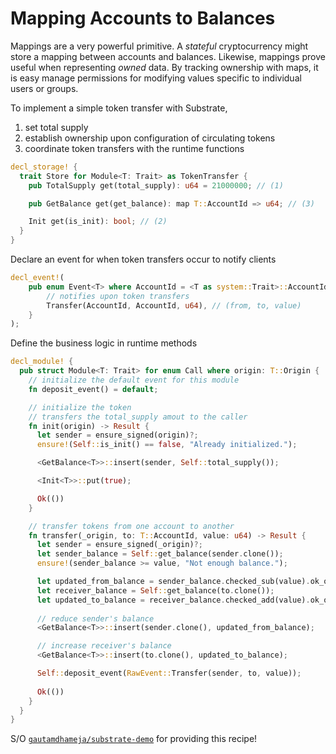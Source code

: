 # Mapping Accounts to Balances

Mappings are a very powerful primitive. A *stateful* cryptocurrency might store a mapping between accounts and balances. Likewise, mappings prove useful when representing *owned* data. By tracking ownership with maps, it is easy manage permissions for modifying values specific to individual users or groups.

To implement a simple token transfer with Substrate,
1. set total supply
2. establish ownership upon configuration of circulating tokens
3. coordinate token transfers with the runtime functions

```rust
decl_storage! {
  trait Store for Module<T: Trait> as TokenTransfer {
    pub TotalSupply get(total_supply): u64 = 21000000; // (1)

    pub GetBalance get(get_balance): map T::AccountId => u64; // (3)

    Init get(is_init): bool; // (2)
  }
}
```

Declare an event for when token transfers occur to notify clients

```rust
decl_event!(
    pub enum Event<T> where AccountId = <T as system::Trait>::AccountId {
        // notifies upon token transfers
        Transfer(AccountId, AccountId, u64), // (from, to, value)
    }
);
```

Define the business logic in runtime methods

```rust
decl_module! {
  pub struct Module<T: Trait> for enum Call where origin: T::Origin {
    // initialize the default event for this module
    fn deposit_event() = default;

    // initialize the token
    // transfers the total_supply amout to the caller
    fn init(origin) -> Result {
      let sender = ensure_signed(origin)?;
      ensure!(Self::is_init() == false, "Already initialized.");

      <GetBalance<T>>::insert(sender, Self::total_supply());

      <Init<T>>::put(true);

      Ok(())
    }

    // transfer tokens from one account to another
    fn transfer(_origin, to: T::AccountId, value: u64) -> Result {
      let sender = ensure_signed(_origin)?;
      let sender_balance = Self::get_balance(sender.clone());
      ensure!(sender_balance >= value, "Not enough balance.");

      let updated_from_balance = sender_balance.checked_sub(value).ok_or("overflow in calculating balance")?;
      let receiver_balance = Self::get_balance(to.clone());
      let updated_to_balance = receiver_balance.checked_add(value).ok_or("overflow in calculating balance")?;
      
      // reduce sender's balance
      <GetBalance<T>>::insert(sender.clone(), updated_from_balance);

      // increase receiver's balance
      <GetBalance<T>>::insert(to.clone(), updated_to_balance);

      Self::deposit_event(RawEvent::Transfer(sender, to, value));
      
      Ok(())
    }
  }
}
```

S/O [`gautamdhameja/substrate-demo`](https://github.com/gautamdhameja/substrate-demo/blob/master/runtime/src/template.rs) for providing this recipe!